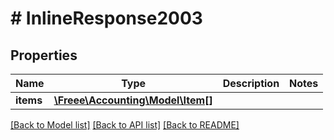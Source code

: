 # # InlineResponse2003

## Properties

Name | Type | Description | Notes
------------ | ------------- | ------------- | -------------
**items** | [**\Freee\Accounting\Model\Item[]**](Item.md) |  |

[[Back to Model list]](../../README.md#models) [[Back to API list]](../../README.md#endpoints) [[Back to README]](../../README.md)
